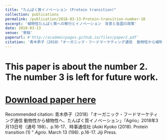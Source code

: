 ```yaml
---
title: "たんぱく質イノベーション (Protein transition)"
collection: publications
permalink: /publication/2018-03-13-Protein-transition-number-10
excerpt: '植物性たんぱく質への移行とイノベーション　背景と各国の政策'
date: 2018-03-13
venue: '寄稿'
paperurl: #'http://academicpages.github.io/files/paper2.pdf'
citation: '青木恭子（2018）「オーガニック・フードマーケティング通信  動物性から植物性へ、たんぱく質イノベーション」『Agrio』2018年3月13日号（通号 198）、p.16-17、時事通信社 (Aoki, Kyoko (2018). Protein transition. <i>Agrio</i>. Mar 13(198). p.16-17. Jiji-Press.).'
---
```

# This paper is about the number 2. The number 3 is left for future work.

# [Download paper here](http://academicpages.github.io/files/paper2.pdf)

Recommended citation: 青木恭子（2018）「オーガニック・フードマーケティング通信  動物性から植物性へ、たんぱく質イノベーション」『Agrio』2018年3月13日号（通号 198）、p.16-17、時事通信社 
(Aoki Kyoko (2018). Protein transition (1) " <i>Agrio</i>. March 13 (198). p.16-17. Jiji Press.
